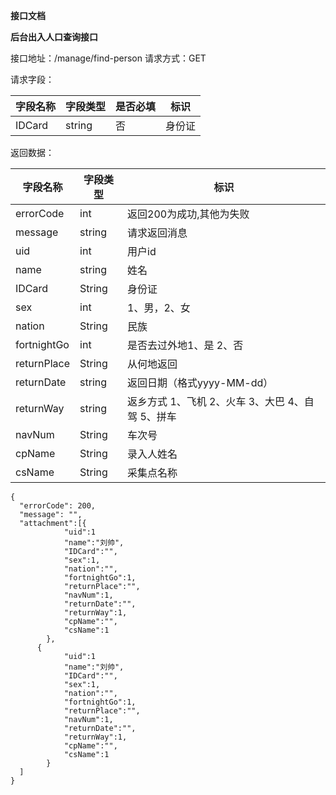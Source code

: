 **接口文档**

**后台出入人口查询接口**

接口地址：/manage/find-person
请求方式：GET

请求字段：

| 字段名称 | 字段类型 | 是否必填 | 标识   |
| -------- | -------- | -------- | ------ |
| IDCard   | string   | 否       | 身份证 |


返回数据：

| 字段名称    | 字段类型 | 标识                                             |
| ----------- | -------- | ------------------------------------------------ |
| errorCode   | int      | 返回200为成功,其他为失败                         |
| message     | string   | 请求返回消息                                     |
| uid         | int      | 用户id                                           |
| name        | string   | 姓名                                             |
| IDCard      | String   | 身份证                                           |
| sex         | int      | 1、男，2、女                                     |
| nation      | String   | 民族                                             |
| fortnightGo | int      | 是否去过外地1、是 2、否                          |
| returnPlace | String   | 从何地返回                                       |
| returnDate  | string   | 返回日期（格式yyyy-MM-dd）                       |
| returnWay   | string   | 返乡方式 1、飞机 2、火车 3、大巴 4、自驾 5、拼车 |
| navNum      | String   | 车次号                                           |
| cpName      | String   | 录入人姓名                                       |
| csName      | String   | 采集点名称                                       |
````
{
  "errorCode": 200,
  "message": "",
  "attachment":[{
            "uid":1
            "name":"刘帅",
            "IDCard":"",
            "sex":1,
            "nation":"",
            "fortnightGo":1,
            "returnPlace":"",
            "navNum":1,
            "returnDate":"",
            "returnWay":1,
            "cpName":"",
            "csName":1
        },
      {
            "uid":1
            "name":"刘帅",
            "IDCard":"",
            "sex":1,
            "nation":"",
            "fortnightGo":1,
            "returnPlace":"",
            "navNum":1,
            "returnDate":"",
            "returnWay":1,
            "cpName":"",
            "csName":1
        }
  ]
}
````